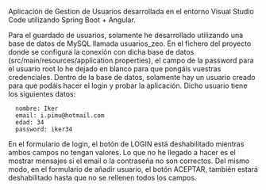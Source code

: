 Aplicación de Gestion de Usuarios desarrollada en el entorno Visual Studio Code utilizando Spring Boot + Angular.

Para el guardado de usuarios, solamente he desarrollado utilizando una base de datos de MySQL llamada usuarios_zeo.
En el fichero del proyecto donde se configura la conexión con dicha base de datos (src/main/resources/application.properties), el campo de la password para el usuario root lo he dejado en blanco para que pongáis vuestras credenciales.
Dentro de la base de datos, solamente hay un usuario creado para que podáis hacer el login y probar la aplicación. Dicho usuario tiene los siguientes datos:

      nombre: Iker
      email: i.pimu@hotmail.com
      edad: 34
      password: iker34

En el formulario de login, el botón de LOGIN está deshabilitado mientras ambos campos no tengan valores. Lo que no he llegado a hacer es el mostrar mensajes si el email o la contraseña no son correctos.
Del mismo modo, en el formulario de añadir usuario, el botón ACEPTAR, también estará deshabilitado hasta que no se rellenen todos los campos.
